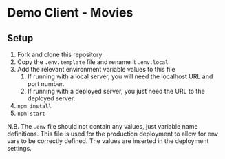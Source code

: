 # Demo Client - Movies
## Setup

1. Fork and clone this repository
2. Copy the `.env.template` file and rename it `.env.local`
3. Add the relevant environment variable values to this file 
   1. If running with a local server, you will need the localhost URL and port number. 
   2. If running with a deployed server, you just need the URL to the deployed server.
4. `npm install`
5. `npm start`

N.B. The `.env` file should not contain any values, just variable name definitions. This file is used for the 
production deployment to allow for env vars to be correctly defined. The values are inserted in the deployment settings.
